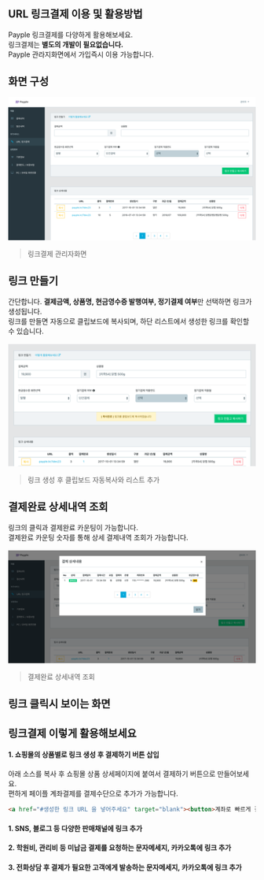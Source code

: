 ## URL 링크결제 이용 및 활용방법 
Payple 링크결제를 다양하게 활용해보세요.<br>
링크결제는 **별도의 개발이 필요없습니다.** <br>
Payple 관라지화면에서 가입즉시 이용 가능합니다.<br> 

## 화면 구성 
![링크결제 관리자화면](img/link_main.png "링크결제 관리자화면")
>링크결제 관리자화면

## 링크 만들기 
간단합니다. **결제금액, 상품명, 현금영수증 발행여부, 정기결제 여부**만 선택하면 링크가 생성됩니다.<br>
링크를 만들면 자동으로 클립보드에 복사되며, 하단 리스트에서 생성한 링크를 확인할 수 있습니다. <br><br> 
![링크만들기](img/link_makeLink.png "링크만들기")
>링크 생성 후 클립보드 자동복사와 리스트 추가 

## 결제완료 상세내역 조회 
링크의 클릭과 결제완료 카운팅이 가능합니다.    
결제완료 카운팅 숫자를 통해 상세 결제내역 조회가 가능합니다. <br><br>
![결제완료 상세](img/link_detail.png "결제완료 상세")
>결제완료 상세내역 조회 

## 링크 클릭시 보이는 화면 

## 링크결제 이렇게 활용해보세요 
#### 1. 쇼핑몰의 상품별로 링크 생성 후 결제하기 버튼 삽입 
아래 소스를 복사 후 쇼핑몰 상품 상세페이지에 붙여서 결제하기 버튼으로 만들어보세요. <br>
편하게 페이플 계좌결제를 결제수단으로 추가가 가능합니다. 
```html
<a href="#생성한 링크 URL 을 넣어주세요" target="blank"><button>계좌로 빠르게 결제하기</button></a>
```

#### 1. SNS, 블로그 등 다양한 판매채널에 링크 추가
#### 2. 학원비, 관리비 등 미납금 결제를 요청하는 문자메세지, 카카오톡에 링크 추가 
#### 3. 전화상담 후 결제가 필요한 고객에게 발송하는 문자메세지, 카카오톡에 링크 추가 
